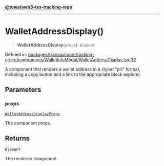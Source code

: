[**@tuwa/web3-txs-tracking-repo**](../../../README.md)

***

# WalletAddressDisplay()

> **WalletAddressDisplay**(`props`): `Element`

Defined in: [packages/transactions-tracking-ui/src/components/WalletInfoModal/WalletAddressDisplay.tsx:32](https://github.com/TuwaIO/web3-transactions-tracking/blob/eaf021b82894acf37ea9a64502e1f9dcaf67a571/packages/transactions-tracking-ui/src/components/WalletInfoModal/WalletAddressDisplay.tsx#L32)

A component that renders a wallet address in a styled "pill" format,
including a copy button and a link to the appropriate block explorer.

## Parameters

### props

[`WalletAddressDisplayProps`](../type-aliases/WalletAddressDisplayProps.md)

The component props.

## Returns

`Element`

The rendered component.
